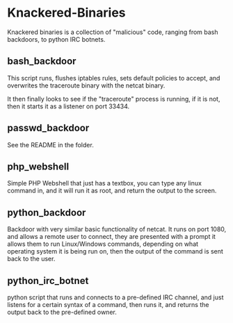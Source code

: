 Knackered-Binaries
==============
Knackered binaries is a collection of "malicious" code, ranging from bash backdoors, to python IRC botnets.

## bash_backdoor
This script runs, flushes iptables rules, sets default policies to accept, and overwrites the traceroute binary with the netcat binary.

It then finally looks to see if the "traceroute" process is running, if it is not, then it starts it as a listener on port 33434.

## passwd_backdoor
See the README in the folder.

## php_webshell
Simple PHP Webshell that just has a textbox, you can type any linux command in, and it will run it as root, and return the output to the screen.

## python_backdoor
Backdoor with very similar basic functionality of netcat. It runs on port 1080, and allows a remote user to connect, they are presented with a prompt
it allows them to run Linux/Windows commands, depending on what operating system it is being run on, then the output of the command is sent back to the user.

## python_irc_botnet
python script that runs and connects to a pre-defined IRC channel, and just listens for a certain syntax of a command, then runs it, and returns the output back to the pre-defined owner.

